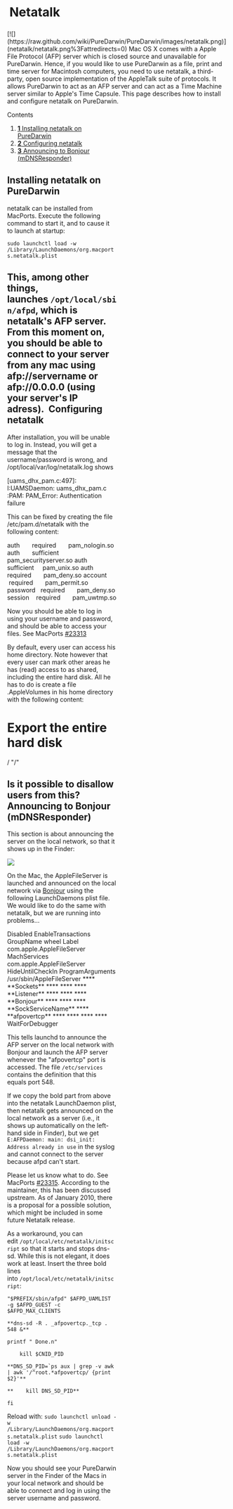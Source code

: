 Netatalk
========

<div style="display:inline;float:right;margin-top:5px;margin-right:10px;margin-bottom:5px;margin-left:10px">
[![](https://raw.github.com/wiki/PureDarwin/PureDarwin/images/netatalk.png)](netatalk/netatalk.png%3Fattredirects=0)
Mac OS X comes with a Apple File Protocol (AFP) server which is closed source and unavailable for PureDarwin. Hence, if you would like to use PureDarwin as a file, print and time server for Macintosh computers, you need to use netatalk, a third-party, open source implementation of the AppleTalk suite of protocols. It allows PureDarwin to act as an AFP server and can act as a Time Machine server similar to Apple's Time Capsule. This page describes how to install and configure netatalk on PureDarwin.


<div class="sites-embed-border-off sites-embed" style="width:250px;">


Contents
1.  [**1** Installing netatalk on PureDarwin](netatalk.html#TOC-Installing-netatalk-on-PureDarwin)
2.  [**2** Configuring netatalk](netatalk.html#TOC-Configuring-netatalk)
3.  [**3** Announcing to Bonjour (mDNSResponder)](netatalk.html#TOC-Announcing-to-Bonjour-mDNSResponder-)

Installing netatalk on PureDarwin
---------------------------------
netatalk can be installed from MacPorts. Execute the following command to start it, and to cause it to launch at startup:

```sudo launchctl load -w /Library/LaunchDaemons/org.macports.netatalk.plist```

This, among other things, launches ```/opt/local/sbin/afpd```, which is netatalk's AFP server.
From this moment on, you should be able to connect to your server from any mac using afp://servername or afp://0.0.0.0 (using your server's IP adress). 
Configuring netatalk
--------------------
After installation, you will be unable to log in. Instead, you will get a message that the username/password is wrong, and /opt/local/var/log/netatalk.log shows 

[uams_dhx_pam.c:497]: I:UAMSDaemon: uams_dhx_pam.c :PAM: PAM_Error: Authentication failure

This can be fixed by creating the file /etc/pam.d/netatalk with the following content:

auth       required       pam_nologin.so
auth       sufficient     pam_securityserver.so
auth       sufficient     pam_unix.so
auth       required       pam_deny.so
account    required       pam_permit.so
password   required       pam_deny.so
session    required       pam_uwtmp.so


Now you should be able to log in using your username and password, and should be able to access your files. See MacPorts [#23313](https://trac.macports.org/ticket/23313)

By default, every user can access his home directory. Note however that every user can mark other areas he has (read) access to as shared, including the entire hard disk. All he has to do is create a file .AppleVolumes in his home directory with the following content:

# Export the entire hard disk
/ "/"

Is it possible to disallow users from this?
Announcing to Bonjour (mDNSResponder)
-------------------------------------
This section is about announcing the server on the local network, so that it shows up in the Finder:

[![](https://raw.github.com/wiki/PureDarwin/PureDarwin/images/Bildschirmfoto%202010-01-17%20um%2002.58.49.png)](netatalk/Bildschirmfoto%202010-01-17%20um%2002.58.49.png%3Fattredirects=0)

[](netatalk/Bildschirmfoto%202010-01-17%20um%2002.58.49.png%3Fattredirects=0)On the Mac, the AppleFileServer is launched and announced on the local network via [Bonjour](bonjour.html) using the following LaunchDaemons plist file. We would like to do the same with netatalk, but we are running into problems...


<!DOCTYPE plist PUBLIC "-//Apple//DTD PLIST 1.0//EN" "http://www.apple.com/DTDs/PropertyList-1.0.dtd">
<plist version="1.0">
<dict>
 <key>Disabled</key>
 <true/>
 <key>EnableTransactions</key>
 <true/>
 <key>GroupName</key>
 <string>wheel</string>
 <key>Label</key>
 <string>com.apple.AppleFileServer</string>
 <key>MachServices</key>
 <dict>
 <key>com.apple.AppleFileServer</key>
 <dict>
 <key>HideUntilCheckIn</key>
 <true/>
 </dict>
 </dict>
 <key>ProgramArguments</key>
 <array>
 <string>/usr/sbin/AppleFileServer</string>
 </array>
 **** **<key>Sockets</key>**
 **** **<dict>**
 **** **<key>Listener</key>**
 **** **<dict>**
 **** **<key>Bonjour</key>**
 **** **<true/>**
 **** **<key>SockServiceName</key>**
 **** **<string>afpovertcp</string>**
 **** **</dict>**
 **** **</dict>**
 <key>WaitForDebugger</key>
 <false/>
</dict>
</plist>

This tells launchd to announce the AFP server on the local network with Bonjour and launch the AFP server whenever the "afpovertcp" port is accessed. The file ```/etc/services``` contains the definition that this equals port 548. 

If we copy the bold part from above into the netatalk LaunchDaemon plist, then netatalk gets announced on the local network as a server (i.e., it shows up automatically on the left-hand side in Finder), but we get
```E:AFPDaemon: main: dsi_init: Address already in use```
in the syslog and cannot connect to the server because afpd can't start.

Please let us know what to do. See MacPorts [#23315](https://trac.macports.org/ticket/23315). According to the maintainer, this has been discussed upstream. As of January 2010, there is a proposal for a possible solution, which might be included in some future Netatalk release.

As a workaround, you can edit ```/opt/local/etc/netatalk/initscript``` so that it starts and stops dns-sd. While this is not elegant, it does work at least. Insert the three bold lines into ```/opt/local/etc/netatalk/initscript```:


```"$PREFIX/sbin/afpd" $AFPD_UAMLIST -g $AFPD_GUEST -c $AFPD_MAX_CLIENTS```

```**dns-sd -R . _afpovertcp._tcp . 548 &**```

```printf " Done.n"```

```    kill $CNID_PID```

```**DNS_SD_PID=`ps aux | grep -v awk | awk '/^root.*afpovertcp/ {print $2}'**```

```**    kill DNS_SD_PID**```

```fi```

Reload with:
```sudo launchctl unload -w /Library/LaunchDaemons/org.macports.netatalk.plist```
```sudo launchctl load -w /Library/LaunchDaemons/org.macports.netatalk.plist```

Now you should see your PureDarwin server in the Finder of the Macs in your local network and should be able to connect and log in using the server username and password.

